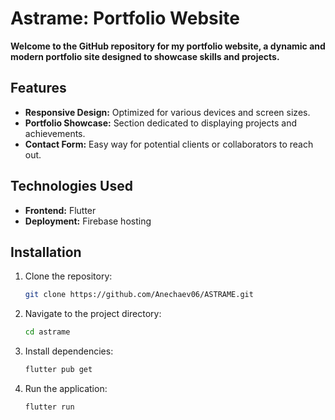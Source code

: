 # Astrame: Portfolio Website

**Welcome to the GitHub repository for my portfolio website, a dynamic and modern portfolio site designed to showcase skills and projects.**

## Features

- **Responsive Design:** Optimized for various devices and screen sizes.
- **Portfolio Showcase:** Section dedicated to displaying projects and achievements.
- **Contact Form:** Easy way for potential clients or collaborators to reach out.

## Technologies Used

- **Frontend:** Flutter
- **Deployment:** Firebase hosting
 
## Installation

1. Clone the repository:
   ```bash
   git clone https://github.com/Anechaev06/ASTRAME.git
   ```
2. Navigate to the project directory:
   ```bash
   cd astrame
   ```
3. Install dependencies:
   ```bash
   flutter pub get
   ```
4. Run the application:
   ```bash
   flutter run
   ```

